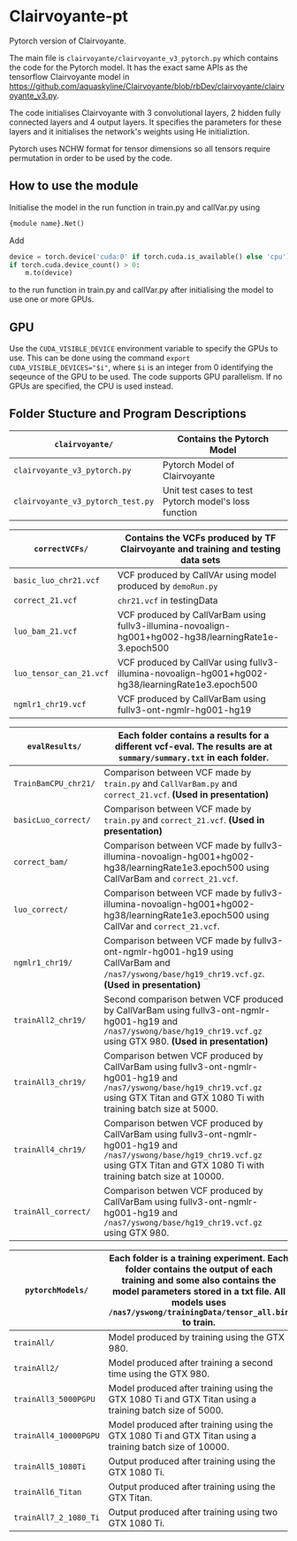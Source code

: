 # Clairvoyante-pt
Pytorch version of Clairvoyante. 

The main file is `clairvoyante/clairvoyante_v3_pytorch.py` which contains the code for the Pytorch model. It has the exact same APIs as the tensorflow Clairvoyante model in https://github.com/aquaskyline/Clairvoyante/blob/rbDev/clairvoyante/clairvoyante_v3.py. 

The code initialises Clairvoyante with 3 convolutional layers, 2 hidden fully connected layers and 4 output layers. It 
specifies the parameters for these layers and it initialises the network's weights using He initializtion. 

Pytorch uses NCHW format for tensor dimensions so all tensors require permutation in order to be used by the code.

## How to use the module
Initialise the model in the run function in train.py and callVar.py using 
```python
{module name}.Net()
```

Add
```python
device = torch.device('cuda:0' if torch.cuda.is_available() else 'cpu')
if torch.cuda.device_count() > 0:
    m.to(device)
```
to the run function in train.py and callVar.py after initialising the model to use one or more GPUs.

## GPU
Use the `CUDA_VISIBLE_DEVICE` environment variable to specify the GPUs to use. This can be done using the command `export 
CUDA_VISIBLE_DEVICES="$i"`, where `$i` is an integer from 0 identifying the seqeunce of the GPU to be used. The code supports 
GPU parallelism. If no GPUs are specified, the CPU is used instead.

## Folder Stucture and Program Descriptions

`clairvoyante/` | Contains the Pytorch Model  
---|---
`clairvoyante_v3_pytorch.py` | Pytorch Model of Clairvoyante 
`clairvoyante_v3_pytorch_test.py` | Unit test cases to test Pytorch model's loss function 

`correctVCFs/` | Contains the VCFs produced by TF Clairvoyante and training and testing data sets 
---|---
`basic_luo_chr21.vcf` | VCF produced by CallVAr using model produced by `demoRun.py`
`correct_21.vcf	` | `chr21.vcf` in testingData
`luo_bam_21.vcf` | VCF produced by CallVarBam using fullv3-illumina-novoalign-hg001+hg002-hg38/learningRate1e-3.epoch500
`luo_tensor_can_21.vcf` | VCF produced by CallVar using fullv3-illumina-novoalign-hg001+hg002-hg38/learningRate1e3.epoch500
`ngmlr1_chr19.vcf` | VCF produced by CallVarBam using fullv3-ont-ngmlr-hg001-hg19

`evalResults/` | Each folder contains a results for a different vcf-eval. The results are at `summary/summary.txt` in each folder. 
---|---
`TrainBamCPU_chr21/` | Comparison between VCF made by `train.py` and `CallVarBam.py` and `correct_21.vcf`. **(Used in presentation)**
`basicLuo_correct/` | Comparison between VCF made by `train.py` and `correct_21.vcf`. **(Used in presentation)**
`correct_bam/` | Comparison between VCF made by fullv3-illumina-novoalign-hg001+hg002-hg38/learningRate1e3.epoch500 using CallVarBam and `correct_21.vcf`.
`luo_correct/` | Comparison between VCF made by fullv3-illumina-novoalign-hg001+hg002-hg38/learningRate1e3.epoch500 using CallVar and `correct_21.vcf`.
`ngmlr1_chr19/` | Comparison between VCF made by fullv3-ont-ngmlr-hg001-hg19 using CallVarBam and `/nas7/yswong/base/hg19_chr19.vcf.gz`. **(Used in presentation)**
`trainAll2_chr19/` | Second comparison betwen VCF produced by CallVarBam using fullv3-ont-ngmlr-hg001-hg19 and `/nas7/yswong/base/hg19_chr19.vcf.gz` using GTX 980. **(Used in presentation)**
`trainAll3_chr19/` | Comparison betwen VCF produced by CallVarBam using fullv3-ont-ngmlr-hg001-hg19 and `/nas7/yswong/base/hg19_chr19.vcf.gz` using GTX Titan and GTX 1080 Ti with training batch size at 5000.
`trainAll4_chr19/` | Comparison betwen VCF produced by CallVarBam using fullv3-ont-ngmlr-hg001-hg19 and `/nas7/yswong/base/hg19_chr19.vcf.gz` using GTX Titan and GTX 1080 Ti with training batch size at 10000.
`trainAll_correct/` | Comparison betwen VCF produced by CallVarBam using fullv3-ont-ngmlr-hg001-hg19 and `/nas7/yswong/base/hg19_chr19.vcf.gz` using GTX 980.

`pytorchModels/` | Each folder is a training experiment. Each folder contains the output of each training and some also contains the model parameters stored in a txt file. All models uses `/nas7/yswong/trainingData/tensor_all.bin` to train.
---|---
`trainAll/` | Model produced by training using the GTX 980.
`trainAll2/` | Model produced after training a second time using the GTX 980.
`trainAll3_5000PGPU` | Model produced after training using the GTX 1080 Ti and GTX Titan using a training batch size of 5000.
`trainAll4_10000PGPU` | Model produced after training using the GTX 1080 Ti and GTX Titan using a training batch size of 10000.
`trainAll5_1080Ti` | Output produced after training using the GTX 1080 Ti.
`trainAll6_Titan` | Output produced after training using the GTX Titan.
`trainAll7_2_1080_Ti` | Output produced after training using two GTX 1080 Ti.


